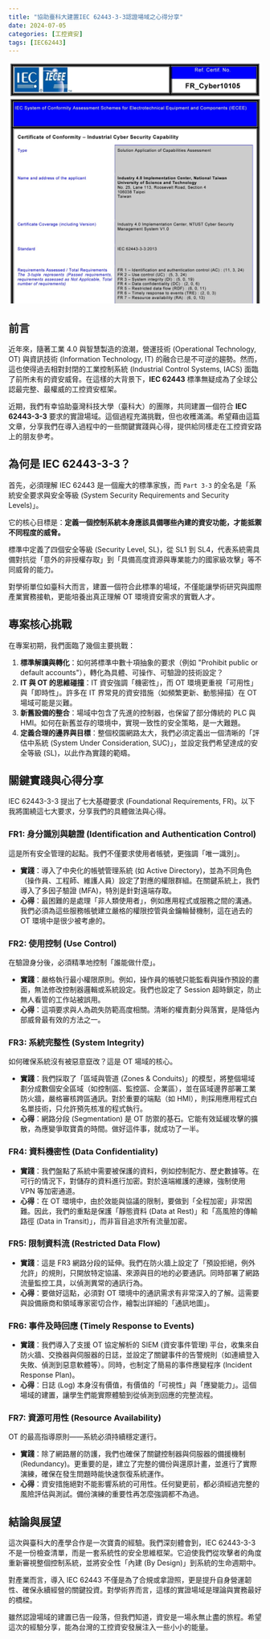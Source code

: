 ```yaml
---
title: "協助臺科大建置IEC 62443-3-3認證場域之心得分享"
date: 2024-07-05
categories: [工控資安]
tags: [IEC62443]
---
```


![alt text](IEC62443-3-3通過證書.jpg)

## 前言

近年來，隨著工業 4.0 與智慧製造的浪潮，營運技術 (Operational Technology, OT) 與資訊技術 (Information Technology, IT) 的融合已是不可逆的趨勢。然而，這也使得過去相對封閉的工業控制系統 (Industrial Control Systems, IACS) 面臨了前所未有的資安威脅。在這樣的大背景下，**IEC 62443** 標準無疑成為了全球公認最完整、最權威的工控資安框架。

近期，我們有幸協助臺灣科技大學（臺科大）的團隊，共同建置一個符合 **IEC 62443-3-3** 要求的實證場域。這個過程充滿挑戰，但也收穫滿滿。希望藉由這篇文章，分享我們在導入過程中的一些關鍵實踐與心得，提供給同樣走在工控資安路上的朋友參考。

## 為何是 IEC 62443-3-3？

首先，必須理解 IEC 62443 是一個龐大的標準家族，而 `Part 3-3` 的全名是「系統安全要求與安全等級 (System Security Requirements and Security Levels)」。

它的核心目標是：**定義一個控制系統本身應該具備哪些內建的資安功能，才能抵禦不同程度的威脅。**

標準中定義了四個安全等級 (Security Level, SL)，從 SL1 到 SL4，代表系統需具備對抗從「意外的非授權存取」到「具備高度資源與專業能力的國家級攻擊」等不同威脅的能力。

對學術單位如臺科大而言，建置一個符合此標準的場域，不僅能讓學術研究與國際產業實務接軌，更能培養出真正理解 OT 環境資安需求的實戰人才。

## 專案核心挑戰

在專案初期，我們面臨了幾個主要挑戰：

1.  **標準解讀與轉化**：如何將標準中數十項抽象的要求（例如 "Prohibit public or default accounts"），轉化為具體、可操作、可驗證的技術設定？
2.  **IT 與 OT 的思維碰撞**：IT 資安強調「機密性」，而 OT 環境更重視「可用性」與「即時性」。許多在 IT 界常見的資安措施（如頻繁更新、動態掃描）在 OT 場域可能是災難。
3.  **新舊設備的整合**：場域中包含了先進的控制器，也保留了部分傳統的 PLC 與 HMI。如何在新舊並存的環境中，實現一致性的安全策略，是一大難題。
4.  **定義合理的邊界與目標**：整個校園網路太大，我們必須定義出一個清晰的「評估中系統 (System Under Consideration, SUC)」，並設定我們希望達成的安全等級 (SL)，以此作為實踐的範疇。

## 關鍵實踐與心得分享

IEC 62443-3-3 提出了七大基礎要求 (Foundational Requirements, FR)。以下我將圍繞這七大要求，分享我們的具體做法與心得。

### FR1: 身分識別與驗證 (Identification and Authentication Control)

這是所有安全管理的起點。我們不僅要求使用者帳號，更強調「唯一識別」。

- **實踐**：導入了中央化的帳號管理系統 (如 Active Directory)，並為不同角色（操作員、工程師、維護人員）設定了對應的權限群組。在關鍵系統上，我們導入了多因子驗證 (MFA)，特別是針對遠端存取。
- **心得**：最困難的是處理「非人類使用者」，例如應用程式或服務之間的溝通。我們必須為這些服務帳號建立嚴格的權限控管與金鑰輪替機制，這在過去的 OT 環境中是很少被考慮的。

### FR2: 使用控制 (Use Control)

在驗證身分後，必須精準地控制「誰能做什麼」。

- **實踐**：嚴格執行最小權限原則。例如，操作員的帳號只能監看與操作預設的畫面，無法修改控制器邏輯或系統設定。我們也設定了 Session 超時鎖定，防止無人看管的工作站被誤用。
- **心得**：這項要求與人為疏失防範高度相關。清晰的權責劃分與落實，是降低內部威脅最有效的方法之一。

### FR3: 系統完整性 (System Integrity)

如何確保系統沒有被惡意竄改？這是 OT 場域的核心。

- **實踐**：我們採取了「區域與管道 (Zones & Conduits)」的模型，將整個場域劃分成數個安全區域（如控制區、監控區、企業區），並在區域邊界部署工業防火牆，嚴格審核跨區通訊。對於重要的端點（如 HMI），則採用應用程式白名單技術，只允許預先核准的程式執行。
- **心得**：網路分段 (Segmentation) 是 OT 防禦的基石。它能有效延緩攻擊的擴散，為應變爭取寶貴的時間。做好這件事，就成功了一半。

### FR4: 資料機密性 (Data Confidentiality)

- **實踐**：我們盤點了系統中需要被保護的資料，例如控制配方、歷史數據等。在可行的情況下，對儲存的資料進行加密。對於遠端維護的連線，強制使用 VPN 等加密通道。
- **心得**：在 OT 環境中，由於效能與協議的限制，要做到「全程加密」非常困難。因此，我們的重點是保護「靜態資料 (Data at Rest)」和「高風險的傳輸路徑 (Data in Transit)」，而非盲目追求所有流量加密。

### FR5: 限制資料流 (Restricted Data Flow)

- **實踐**：這是 FR3 網路分段的延伸。我們在防火牆上設定了「預設拒絕，例外允許」的規則，只開放特定協議、來源與目的地的必要通訊。同時部署了網路流量監控工具，以偵測異常的通訊行為。
- **心得**：要做好這點，必須對 OT 環境中的通訊需求有非常深入的了解。這需要與設備廠商和領域專家密切合作，繪製出詳細的「通訊地圖」。

### FR6: 事件及時回應 (Timely Response to Events)

- **實踐**：我們導入了支援 OT 協定解析的 SIEM (資安事件管理) 平台，收集來自防火牆、交換器與伺服器的日誌，並設定了關鍵事件的告警規則（如連續登入失敗、偵測到惡意軟體等）。同時，也制定了簡易的事件應變程序 (Incident Response Plan)。
- **心得**：日誌 (Log) 本身沒有價值，有價值的「可視性」與「應變能力」。這個場域的建置，讓學生們能實際體驗到從偵測到回應的完整流程。

### FR7: 資源可用性 (Resource Availability)

OT 的最高指導原則——系統必須持續穩定運行。

- **實踐**：除了網路層的防護，我們也確保了關鍵控制器與伺服器的備援機制 (Redundancy)。更重要的是，建立了完整的備份與還原計畫，並進行了實際演練，確保在發生問題時能快速恢復系統運作。
- **心得**：資安措施絕對不能影響系統的可用性。任何變更前，都必須經過完整的風險評估與測試。備份演練的重要性再怎麼強調都不為過。

## 結論與展望

這次與臺科大的產學合作是一次寶貴的經驗。我們深刻體會到，IEC 62443-3-3 不是一份檢查清單，而是一套系統性的安全思維框架。它迫使我們從攻擊者的角度重新審視整個控制系統，並將安全性「內建 (By Design)」到系統的生命週期中。

對產業而言，導入 IEC 62443 不僅是為了合規或拿證照，更是提升自身營運韌性、確保永續經營的關鍵投資。對學術界而言，這樣的實證場域是理論與實務最好的橋樑。

雖然認證場域的建置已告一段落，但我們知道，資安是一場永無止盡的旅程。希望這次的經驗分享，能為台灣的工控資安發展注入一些小小的能量。
